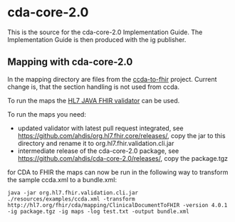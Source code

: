 # cda-core-2.0

This is the source for the cda-core-2.0 Implementation Guide. The Implementation Guide is then produced with the ig publisher.

## Mapping with cda-core-2.0

In the mapping directory are files from the [ccda-to-fhir](https://github.com/HL7/ccda-to-fhir) project. Current change is, that the section handling is not used from ccda.

To run the maps the [HL7 JAVA FHIR validator](https://confluence.hl7.org/display/FHIR/Using+the+FHIR+Validator#UsingtheFHIRValidator-ValidatingCDADocuments) can be used. 

To run the maps you need:
- updated validator with latest pull request integrated, see https://github.com/ahdis/org.hl7.fhir.core/releases/, copy the jar to this directory and rename it to org.hl7.fhir.validation.cli.jar
- intermediate release of the cda-core-2.0 package, see https://github.com/ahdis/cda-core-2.0/releases/, copy the package.tgz  

for CDA to FHIR the maps can now be run in the following way to transform the sample ccda.xml to a bundle.xml:

```
java -jar org.hl7.fhir.validation.cli.jar ./resources/examples/ccda.xml -transform http://hl7.org/fhir/cda/mapping/ClinicalDocumentToFHIR -version 4.0.1 -ig package.tgz -ig maps -log test.txt -output bundle.xml
```
